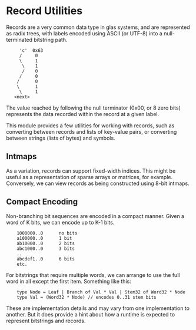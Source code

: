 # Record Utilities

Records are a very common data type in glas systems, and are represented as radix trees, with labels encoded using ASCII (or UTF-8) into a null-terminated bitstring path. 

         'c'  0x63
         /     0
         \     1
          \    1
          /    0
         /     0
        /      0
        \      1
         \     1
       <next>

The value reached by following the null terminator (0x00, or 8 zero bits) represents the data recorded within the record at a given label.

This module provides a few utilities for working with records, such as converting between records and lists of key-value pairs, or converting between strings (lists of bytes) and symbols.

## Intmaps

As a variation, records can support fixed-width indices. This might be useful as a representation of sparse arrays or matrices, for example. Conversely, we can view records as being constructed using 8-bit intmaps.

## Compact Encoding

Non-branching bit sequences are encoded in a compact manner. Given a word of K bits, we can encode up to K-1 bits.

        1000000..0      no bits
        a100000..0      1 bit
        ab10000..0      2 bits
        abc1000..0      3 bits
        ..
        abcdef1..0      6 bits
        etc.

For bitstrings that require multiple words, we can arrange to use the full word in all except the first item. Something like this:

        type Node = Leaf | Branch of Val * Val | Stem32 of Word32 * Node
        type Val = (Word32 * Node) // encodes 0..31 stem bits

These are implementation details and may vary from one implementation to another. But it does provide a hint about how a runtime is expected to represent bitstrings and records. 




